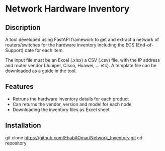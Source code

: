 # Network Hardware Inventory


## Discription
A tool developed using FastAPI framework to get and extract a network of routers/switches for the hardware inventory including the EOS (End-of-Support) date for each item.

The input file must be an Excel (.xlsx) a CSV (.csv) file, with the IP address and router vendor (Juniper, Cisco, Huawei, ... etc). A template file can be downloaded as a guide in the tool.



## Features
- Retruns the hardware inventory details for each product
- Can returns the vendor, version and model for each node
- Downloading the inventory files as Excel sheet.




## Installation
git clone https://github.com/EhabAOmar/Network_Inventory.git
cd repository
